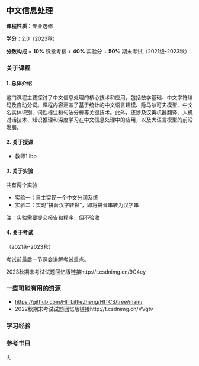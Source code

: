 ## 中文信息处理

**课程性质**：专业选修

**学分**：2.0（2023秋）

**分数构成** = **10%** 课堂考核 + **40%** 实验分 + **50%** 期末考试（2021级-2023秋）


### 关于课程


#### 1. 总体介绍


这门课程主要探讨了中文信息处理的核心技术和应用，包括数学基础、中文字符编码及自动分词。课程内容涵盖了基于统计的中文语言建模、隐马尔可夫模型、中文名实体识别、词性标注和句法分析等关键技术。此外，还涉及汉英机器翻译、人机对话技术、知识推理和深度学习在中文信息处理中的应用，以及大语言模型的前沿发展。


#### 2. 关于授课

- 教师1 lbp


#### 3. 关于实验

共有两个实验

- 实验一：自主实现一个中文分词系统
- 实验二：实现“拼音汉字转换”，即将拼音串转为汉字串

注：实验需要提交报告和程序，但不验收

#### 4. 关于考试
（2021级-2023秋）

考试前最后一节课会讲解考试重点。

2023秋期末考试试题回忆版链接http://t.csdnimg.cn/9C4ey

### 一些可能有用的资源

- https://github.com/HITLittleZheng/HITCS/tree/main/
- 2022秋期末考试试题回忆版链接http://t.csdnimg.cn/VVgtv

### 学习经验



### 参考书目

无
